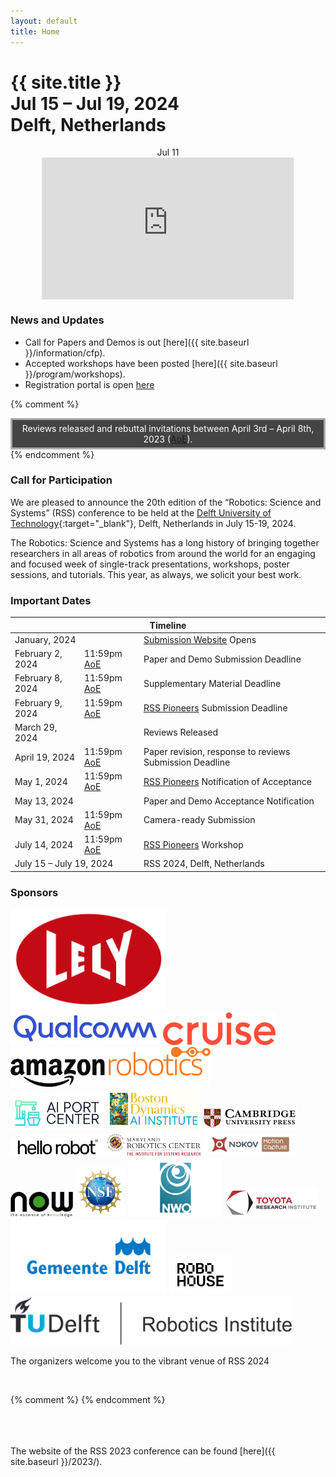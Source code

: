```yaml
---
layout: default
title: Home
---
```

<h1 class="page-title">{{ site.title }}<br>
Jul 15 &ndash; Jul 19, 2024<br>Delft, Netherlands</h1>


<div id="dayselector" style="width: 100%; text-align: center; justify-content: center; display: inline-flex;">
  <div class="daybutton" link="nMLoZbxWnpY">Jul 11</div>
</div>

<div style="display: flex; justify-content: center;">
  <iframe id="livestream" style="width: 80%; aspect-ratio: 16 / 9; margin: 0 auto;" src="https://www.youtube-nocookie.com/embed/nMLoZbxWnpY" title="YouTube video player" frameborder="0" allow="accelerometer; autoplay; clipboard-write; encrypted-media; gyroscope; picture-in-picture; web-share" allowfullscreen></iframe>
</div>

<script>
$(document).ready(function() {
  $("#dayselector div").click(function() {
    link = $(this).attr("link");
    $("#livestream").attr("src", "https://www.youtube-nocookie.com/embed/" + link);
  });
});
</script>



### News and Updates

*  Call for Papers and Demos is out [here]({{ site.baseurl }}/information/cfp).
*  Accepted workshops have been posted [here]({{ site.baseurl }}/program/workshops).
*  Registration portal is open [here](https://www.aanmelder.nl/rss2024/home)


{% comment %}
<div width="100%" style="border: solid #aaa 3px; background:#444; padding: 5px; color: white; text-align: center;">
 Reviews released and rebuttal invitations between April 3rd &ndash; April 8th, 2023 (<a href="https://time.is/Anywhere_on_Earth">AoE</a>).
</div>
{% endcomment %}




<!--
* Paper Award Winners have been announced [here]({{ site.baseurl }}/program/awards/).
* Program Overview is available [here]({{ site.baseurl }}/program/overview/).
* Keynote Talks announced [here]({{ site.baseurl }}/program/keynote/).
* Early Career Spotlights announced [here]({{ site.baseurl }}/program/earlycareer/).
* Presenter Instructions updated [here]({{ site.baseurl }}/information/presenters/).
* Registration portal is open [here]({{ site.baseurl }}/attending/registration/).
* Travel Information is available [here]({{ site.baseurl }}/attending/localinfo/).
* The list of Area Chairs has been announced [here]({{ site.baseurl }}/committees/pc/).
* Information about RSS Pioneers is available [here](https://sites.google.com/view/rsspioneers2023/){:target="_blank"}. -->


### Call for Participation

We are pleased to announce the 20th edition of the “Robotics: Science and Systems” (RSS) conference to be held at the [Delft University of Technology](https://www.tudelft.nl/en/){:target="_blank"}, Delft, Netherlands in July 15-19, 2024. 

The Robotics: Science and Systems has a long history of bringing together
researchers in all areas of robotics from around the world for an engaging and
focused week of single-track presentations, workshops, poster sessions, and
tutorials. This year, as always, we solicit your best work.


### Important Dates

<table class="table">
    <thead>
      <tr>
        <th colspan="3">Timeline</th>
      </tr>
    </thead>
    <tbody>
      <tr>
        <td colspan="2">January, 2024</td>
        <td><a href="https://openreview.net/group?id=roboticsfoundation.org/RSS/2024">Submission Website</a> Opens</td>
      </tr>
      <tr>
        <td>February 2, 2024</td>
        <td>11:59pm <a href="https://time.is/Anywhere_on_Earth">AoE</a></td>
        <td>Paper and Demo Submission Deadline</td>
      </tr>
      <tr>
        <td>February 8, 2024</td>
        <td>11:59pm <a href="https://time.is/Anywhere_on_Earth">AoE</a></td>
        <td>Supplementary Material Deadline</td>
      </tr>
      <tr>
        <td colspan="1">February 9, 2024</td>
        <td>11:59pm <a href="https://time.is/Anywhere_on_Earth">AoE</a></td>
        <td><a href="https://sites.google.com/view/rsspioneers2024/">RSS Pioneers</a>  Submission Deadline</td>
      </tr>
      <tr>
        <td colspan="1">March 29, 2024 </td>
        <td></td>
        <td>Reviews Released</td>
      </tr>
      <tr>
        <td colspan="1">April 19, 2024 </td>
        <td>11:59pm <a href="https://time.is/Anywhere_on_Earth">AoE</a></td>
        <td>Paper revision, response to reviews Submission Deadline</td>
      </tr>
      <tr>
        <td colspan="1">May 1, 2024</td>
        <td>11:59pm <a href="https://time.is/Anywhere_on_Earth">AoE</a></td>
        <td><a href="https://sites.google.com/view/rsspioneers2024/">RSS Pioneers</a> Notification of Acceptance</td>
      </tr>
      <tr>
        <td colspan="2">May 13, 2024</td>
        <td>Paper and Demo Acceptance Notification</td>
      </tr>
      <tr>
        <td colspan="1">May 31, 2024</td>
        <td>11:59pm <a href="https://time.is/Anywhere_on_Earth">AoE</a></td>
        <td>Camera-ready Submission</td>
      </tr>
       <tr>
        <td colspan="1">July 14, 2024</td>
        <td>11:59pm <a href="https://time.is/Anywhere_on_Earth">AoE</a></td>
        <td><a href="https://sites.google.com/view/rsspioneers2024/">RSS Pioneers</a> Workshop</td>
      </tr>
      <tr>
        <td colspan="2">July 15 &ndash; July 19, 2024</td>
        <td>RSS 2024, Delft, Netherlands</td>
      </tr>
    </tbody>
</table>


<h3 id="sponsors">Sponsors</h3>

<div class="sponsor-row1 flex-container">
  <img alt="Lely" src="/2024/images/sponsors/LELY2024.jpg" style="width: 250px;" />
</div>

<div>

</div>

<div class="sponsor-row1 flex-container">
  <img alt="qualcom" src="/2024/images/sponsors/2024-13.jpg" style="width: 240px;" />
    <img alt="Lely" src="/2024/images/sponsors/2024-5.png" style="width: 180px;" />
      <img alt="Lely" src="/2024/images/sponsors/2024-2.png" style="width: 320px;" />
</div>

<div>

</div>

<div class="sponsor-row1 flex-container">
  <img alt="Lely" src="/2024/images/sponsors/2024-1.jpg" style="width: 150px;" />
    <img alt="Lely" src="/2024/images/sponsors/2024-3.png" style="width: 150px;" />
    <img alt="Lely" src="/2024/images/sponsors/2024-4.png" style="width: 150px;" />
    <img alt="Lely" src="/2024/images/sponsors/2024-7.png" style="width: 150px;" />
    <img alt="Lely" src="/2024/images/sponsors/2024-8.png" style="width: 150px;" />
     <img alt="Lely" src="/2024/images/sponsors/2024-9.jpg" style="width: 150px;" />
     <img alt="Lely" src="/2024/images/sponsors/2024-10.png" style="width: 100px;" />
     <img alt="Lely" src="/2024/images/sponsors/2024-11.png" style="width: 80px;" />
     <img alt="Lely" src="/2024/images/sponsors/2024-12.jpeg" style="width: 150px;" />
     <img alt="Lely" src="/2024/images/sponsors/2024-14.png" style="width: 150px;" />
  <img alt="Delft Municipality" src="/2024/images/sponsors/Gemeente2024.jpg" style="width: 250px; " />
  <img alt="RoboHouse" src="/2024/images/sponsors/RoboHouse2024.svg" style="width: 100px; " />
  <img alt="RoboHouse" src="/2024/images/sponsors/TUDRI_logo.svg" style="width: 450px; " />
</div>

<div class="sponsor-row1 flex-container">

</div>



The organizers welcome you to the vibrant venue of RSS 2024 



<br/>



{% comment %}
{% endcomment %}


<br/>
<br/>
<br/>
The website of the RSS 2023 conference can be found [here]({{ site.baseurl }}/2023/).

<br/>
<br/>
<br/>
<br/>
<br/>
